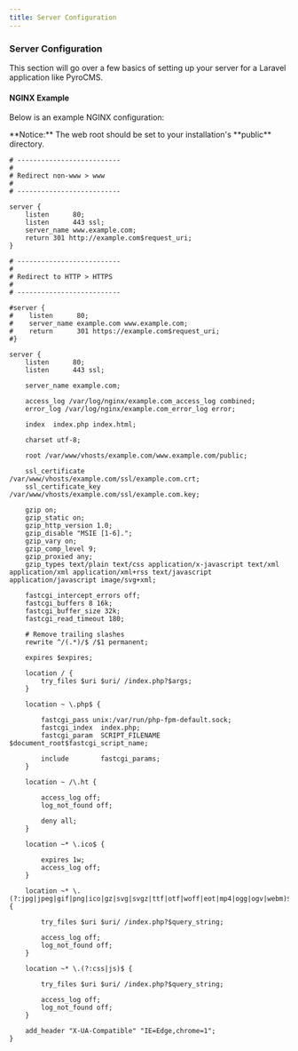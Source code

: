 ```yaml
---
title: Server Configuration  
---
```


### Server Configuration

This section will go over a few basics of setting up your server for a Laravel application like PyroCMS.

#### NGINX Example

Below is an example NGINX configuration:

<div class="alert alert-info">**Notice:** The web root should be set to your installation's **public** directory.</div>

    # --------------------------
    #
    # Redirect non-www > www
    #
    # --------------------------

    server {
        listen      80;
        listen      443 ssl;
        server_name www.example.com;
        return 301 http://example.com$request_uri;
    }

    # --------------------------
    #
    # Redirect to HTTP > HTTPS
    #
    # --------------------------

    #server {
    #    listen      80;
    #    server_name example.com www.example.com;
    #    return      301 https://example.com$request_uri;
    #}

    server {
        listen      80;
        listen      443 ssl;

        server_name example.com;

        access_log /var/log/nginx/example.com_access_log combined;
        error_log /var/log/nginx/example.com_error_log error;

        index  index.php index.html;

        charset utf-8;

        root /var/www/vhosts/example.com/www.example.com/public;

        ssl_certificate      /var/www/vhosts/example.com/ssl/example.com.crt;
        ssl_certificate_key  /var/www/vhosts/example.com/ssl/example.com.key;

        gzip on;
        gzip_static on;
        gzip_http_version 1.0;
        gzip_disable "MSIE [1-6].";
        gzip_vary on;
        gzip_comp_level 9;
        gzip_proxied any;
        gzip_types text/plain text/css application/x-javascript text/xml application/xml application/xml+rss text/javascript application/javascript image/svg+xml;

        fastcgi_intercept_errors off;
        fastcgi_buffers 8 16k;
        fastcgi_buffer_size 32k;
        fastcgi_read_timeout 180;

        # Remove trailing slashes
        rewrite ^/(.*)/$ /$1 permanent;

        expires $expires;

        location / {
            try_files $uri $uri/ /index.php?$args;
        }

        location ~ \.php$ {

            fastcgi_pass unix:/var/run/php-fpm-default.sock;
            fastcgi_index  index.php;
            fastcgi_param  SCRIPT_FILENAME  $document_root$fastcgi_script_name;

            include        fastcgi_params;
        }

        location ~ /\.ht {

            access_log off;
            log_not_found off;

            deny all;
        }

        location ~* \.ico$ {

            expires 1w;
            access_log off;
        }

        location ~* \.(?:jpg|jpeg|gif|png|ico|gz|svg|svgz|ttf|otf|woff|eot|mp4|ogg|ogv|webm)$ {

            try_files $uri $uri/ /index.php?$query_string;

            access_log off;
            log_not_found off;
        }

        location ~* \.(?:css|js)$ {

            try_files $uri $uri/ /index.php?$query_string;

            access_log off;
            log_not_found off;
        }

        add_header "X-UA-Compatible" "IE=Edge,chrome=1";
    }
